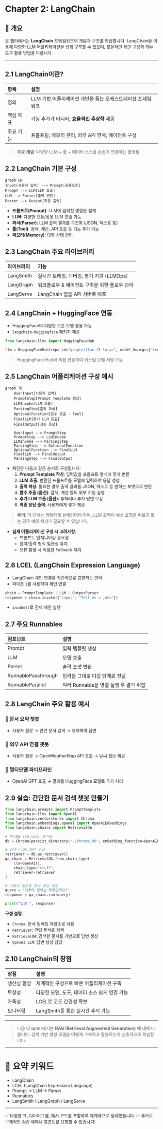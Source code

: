 
# Chapter 2: LangChain

## 📖 개요

본 챕터에서는 **LangChain** 프레임워크의 개념과 구조를 학습합니다.
LangChain을 이용해 다양한 LLM 어플리케이션을 쉽게 구축할 수 있으며,
효율적인 체인 구성과 외부 도구 활용 방법을 다룹니다.


---

## 2.1 LangChain이란?

| 항목 | 설명 |
|:---|:---|
| 정의 | LLM 기반 어플리케이션 개발을 돕는 오케스트레이션 프레임워크 |
| 핵심 목표 | 기능 추가가 아니라, **효율적인 추상화** 제공 |
| 주요 기능 | 프롬프팅, 메모리 관리, 외부 API 연계, 에이전트 구성 |

> **주요 개념**: 다양한 LLM + 툴 + 데이터 소스를 손쉽게 연결하는 플랫폼


## 2.2 LangChain 기본 구성

```mermaid
graph LR
Input[사용자 입력] --> Prompt[프롬프트]
Prompt --> LLM[LLM 호출]
LLM --> Parser[출력 변환]
Parser --> Output[최종 출력]
```

- **프롬프트(Prompt)**: LLM에 입력할 명령문 설계
- **LLM**: 다양한 오픈/상용 LLM 호출 가능
- **파서(Parser)**: LLM 출력 결과를 구조화 (JSON, 텍스트 등)
- **툴(Tool)**: 검색, 계산, API 호출 등 기능 추가 가능
- **메모리(Memory)**: 대화 상태 관리


## 2.3 LangChain 주요 라이브러리

| 라이브러리 | 기능 |
|:---|:---|
| LangSmith | 실시간 트래킹, 디버깅, 평가 지원 (LLMOps) |
| LangGraph | 워크플로우 & 에이전트 구축을 위한 플로우 관리 |
| LangServe | LangChain 앱을 API 서버로 배포 |


## 2.4 LangChain + HuggingFace 연동

- HuggingFace의 다양한 오픈 모델 활용 가능
- `langchain-huggingface` 패키지 제공

```python
from langchain.llms import HuggingFaceHub

llm = HuggingFaceHub(repo_id="google/flan-t5-large", model_kwargs={"temperature":0.7})
```

> HuggingFace Hub와 직접 연동하여 커스텀 모델 서빙 가능


## 2.5 LangChain 어플리케이션 구성 예시

```mermaid
graph TD
    UserInput[사용자 입력]
    PromptStep[Prompt Template 생성]
    LLMInvoke[LLM 호출]
    ParsingStep[출력 파싱]
    OptionalFunction[함수 호출 - Tool]
    FinalLLM[추가 LLM 호출]
    FinalOutput[최종 응답]

    UserInput --> PromptStep
    PromptStep --> LLMInvoke
    LLMInvoke --> ParsingStep
    ParsingStep --> OptionalFunction
    OptionalFunction --> FinalLLM
    FinalLLM --> FinalOutput
    ParsingStep --> FinalOutput
```

- 체인은 다음과 같은 순서로 구성됩니다:
  1. **Prompt Template 작성**: 입력값을 프롬프트 형식에 맞게 변환
  2. **LLM 호출**: 변환된 프롬프트를 모델에 입력하여 응답 생성
  3. **출력 파싱**: 필요한 경우 출력 결과를 JSON, 텍스트 등 원하는 포맷으로 변환
  4. **함수 호출 (옵션)**: 검색, 계산 등의 외부 기능 실행
  5. **추가 LLM 호출 (옵션)**: 후처리나 추가 답변 보강
  6. **최종 응답 출력**: 사용자에게 결과 제공

> **주의**: 각 단계는 명확하게 설계되어야 하며, LLM 출력이 예상 포맷을 따르지 않는 경우 예외 처리가 필요할 수 있습니다.

- **실제 어플리케이션 구성 시 고려사항**:
  - 프롬프트 엔지니어링 중요성
  - 입력/출력 형식 일관성 유지
  - 오류 발생 시 적절한 Fallback 처리

## 2.6 LCEL (LangChain Expression Language)

- LangChain 체인 연결을 직관적으로 표현하는 언어
- 파이프 `|`를 사용하여 체인 연결

```python
chain = PromptTemplate | LLM | OutputParser
response = chain.invoke({"input": "Tell me a joke"})
```

- `invoke()`로 전체 체인 실행


## 2.7 주요 Runnables

| 컴포넌트 | 설명 |
|:---|:---|
| Prompt | 입력 템플릿 생성 |
| LLM | 모델 호출 |
| Parser | 출력 포맷 변환 |
| RunnablePassthrough | 입력을 그대로 다음 단계로 전달 |
| RunnableParallel | 여러 Runnable을 병렬 실행 후 결과 취합 |


## 2.8 LangChain 주요 활용 예시

### 🔹 문서 요약 챗봇
- 사용자 질문 → 관련 문서 검색 → 요약하여 답변

### 🔹 외부 API 연결 챗봇
- 사용자 질문 → OpenWeatherMap API 호출 → 날씨 정보 제공

### 🔹 멀티모델 파이프라인
- OpenAI GPT 호출 → 결과를 HuggingFace 모델로 추가 처리


## 2.9 실습: 간단한 문서 검색 챗봇 만들기

```python
from langchain.prompts import PromptTemplate
from langchain.llms import OpenAI
from langchain.vectorstores import Chroma
from langchain.embeddings.openai import OpenAIEmbeddings
from langchain.chains import RetrievalQA

# 벡터DB (Chroma) 초기화
db = Chroma(persist_directory="./chroma_db", embedding_function=OpenAIEmbeddings())

# 검색 + QA 체인 구성
retriever = db.as_retriever()
qa_chain = RetrievalQA.from_chain_type(
    llm=OpenAI(),
    chain_type="stuff",
    retriever=retriever
)

# 사용자 질문을 받아 응답 생성
query = "LLM의 정의는 무엇인가요?"
response = qa_chain.run(query)

print("답변:", response)
```

**구성 설명**:
- `Chroma`: 문서 임베딩 저장소로 사용
- `Retriever`: 관련 문서를 검색
- `RetrievalQA`: 검색한 문서를 기반으로 답변 생성
- `OpenAI LLM`: 답변 생성 담당


## 2.10 LangChain의 장점

| 장점 | 설명 |
|:---|:---|
| 생산성 향상 | 체계적인 구성으로 빠른 어플리케이션 구축 |
| 확장성 | 다양한 모델, 도구, 데이터 소스 쉽게 연결 가능 |
| 가독성 | LCEL로 코드 간결성 확보 |
| 모니터링 | LangSmith를 통한 실시간 추적 가능 |


---

> 다음 Chapter에서는 **RAG (Retrieval Augmented Generation)** 에 대해 다룹니다. 검색 기반 생성 모델을 어떻게 구축하고 활용하는지 심층적으로 학습합니다.


---

# 📌 요약 키워드

- LangChain
- LCEL (LangChain Expression Language)
- Prompt → LLM → Parser
- Runnables
- LangSmith / LangGraph / LangServe

---

✅ 다양한 표, 다이어그램, 예시 코드를 포함하여 체계적으로 정리했습니다.
✅ 추가로 구체적인 실습 예제나 흐름도를 요청할 수 있습니다!
